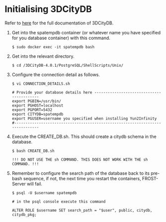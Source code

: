 # Initialising 3DCityDB
Refer to [here](https://3dcitydb-docs.readthedocs.io) for the full documentation of 3DCityDB.

1. Get into the spatempdb container (or whatever name you have specified for you database container) with this command.
    ```
    $ sudo docker exec -it spatempdb bash
    ```
2. Get into the relevant directory.
    ```
    $ cd /3DCityDB-4.0.1/PostgreSQL/ShellScripts/Unix/
    ```
3. Configure the connection detail as follows.
    ```
    $ vi CONNECTION_DETAILS.sh
    ```
    ```
    # Provide your database details here ------------------------------------------
    export PGBIN=/usr/bin/
    export PGHOST=localhost
    export PGPORT=5432
    export CITYDB=spatempdb
    export PGUSER=username you specified when installing Yun2Infinity
    #------------------------------------------------------------------------------
    ```
4. Execute the CREATE_DB.sh. This should create a citydb schema in the database.
    ```
    $ bash CREATE_DB.sh

    !!! DO NOT USE THE sh COMMAND. THIS DOES NOT WORK WITH THE sh COMMAND. !!!
    ```

5. Remember to configure the search path of the database back to its pre-bash sequence, if not, the next time you restart the containers, FROST-Server will fail.

    ```
    $ psql -U $username spatempdb

    # in the psql console execute this command

    ALTER ROLE $username SET search_path = "$user", public, citydb, citydb_pkg;
    ```
